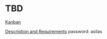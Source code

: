 # TBD

[Kanban](https://trello.com/b/PzouZi9a/tbd)

[Description and Requirements](https://send.vis.ee/download/a2c6d718c59daea1/#ahJUA_tBbtI6rvIY1UgkOg) password: asilas

